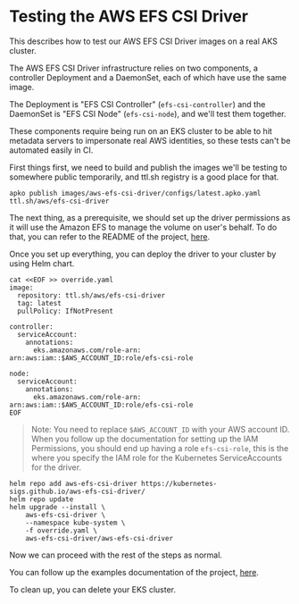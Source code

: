 # Testing the AWS EFS CSI Driver

This describes how to test our AWS EFS CSI Driver images on a real AKS cluster.

The AWS EFS CSI Driver infrastructure relies on two components, a controller Deployment and a DaemonSet, each of which have use the same image.

The Deployment is "EFS CSI Controller" (`efs-csi-controller`) and the DaemonSet is "EFS CSI Node" (`efs-csi-node`), and we'll test them together.

These components require being run on an EKS cluster to be able to hit metadata servers to impersonate real AWS identities, so these tests can't be automated easily in CI.

First things first, we need to build and publish the images we'll be testing to somewhere public temporarily, and ttl.sh registry is a good place for that.

```shell
apko publish images/aws-efs-csi-driver/configs/latest.apko.yaml ttl.sh/aws/efs-csi-driver
```

The next thing, as a prerequisite, we should set up the driver permissions as it will use the Amazon EFS to manage the volume on user's behalf. To do that, you can refer to the README of the project, [here](https://github.com/kubernetes-sigs/aws-efs-csi-driver#set-up-driver-permission).

Once you set up everything, you can deploy the driver to your cluster by using Helm chart.

```shell
cat <<EOF >> override.yaml
image:
  repository: ttl.sh/aws/efs-csi-driver
  tag: latest
  pullPolicy: IfNotPresent

controller:
  serviceAccount:
    annotations:
      eks.amazonaws.com/role-arn: arn:aws:iam::$AWS_ACCOUNT_ID:role/efs-csi-role

node:
  serviceAccount:
    annotations:
      eks.amazonaws.com/role-arn: arn:aws:iam::$AWS_ACCOUNT_ID:role/efs-csi-role
EOF
```

> Note: You need to replace `$AWS_ACCOUNT_ID` with your AWS account ID. When you follow up the documentation for setting up the IAM Permissions, you should end up having a role `efs-csi-role`, this is the where you specify the IAM role for the Kubernetes ServiceAccounts for the driver.

```shell
helm repo add aws-efs-csi-driver https://kubernetes-sigs.github.io/aws-efs-csi-driver/
helm repo update
helm upgrade --install \
    aws-efs-csi-driver \
    --namespace kube-system \
    -f override.yaml \
    aws-efs-csi-driver/aws-efs-csi-driver
```
Now we can proceed with the rest of the steps as normal.

You can follow up the examples documentation of the project, [here](https://github.com/kubernetes-sigs/aws-efs-csi-driver/blob/master/docs/README.md#examples).

To clean up, you can delete your EKS cluster.